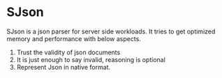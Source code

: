 # SJson
SJson is a json parser for server side workloads. It tries to get optimized memory and performance with below aspects.

1. Trust the validity of json documents
2. It is just enough to say invalid, reasoning is optional
3. Represent Json in native format.


